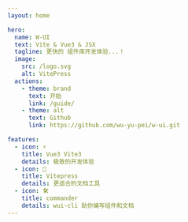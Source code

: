 ```yaml
---
layout: home

hero:
  name: W-UI
  text: Vite & Vue3 & JSX
  tagline: 更快的 组件库开发体验...！
  image:
    src: /logo.svg
    alt: VitePress
  actions:
    - theme: brand
      text: 开始
      link: /guide/
    - theme: alt
      text: Github
      link: https://github.com/wu-yu-pei/w-ui.git

features:
  - icon: ⚡️
    title: Vue3 Vite3
    details: 极致的开发体验
  - icon: 🖖
    title: Vitepress
    details: 更适合的文档工具
  - icon: 🛠️
    title: commander
    details: wui-cli 助你编写组件和文档
---
```

